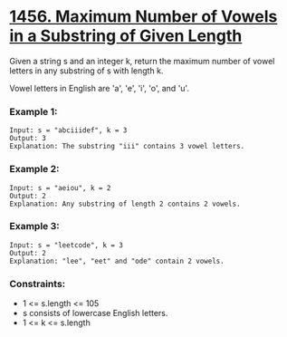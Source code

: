 # [1456. Maximum Number of Vowels in a Substring of Given Length][question-link]

Given a string s and an integer k, return the maximum number of vowel letters in any substring of s with length k.

Vowel letters in English are 'a', 'e', 'i', 'o', and 'u'.

### Example 1:
```text
Input: s = "abciiidef", k = 3
Output: 3
Explanation: The substring "iii" contains 3 vowel letters.
```

### Example 2:
```text
Input: s = "aeiou", k = 2
Output: 2
Explanation: Any substring of length 2 contains 2 vowels.
```

### Example 3:
```text
Input: s = "leetcode", k = 3
Output: 2
Explanation: "lee", "eet" and "ode" contain 2 vowels.
```

### Constraints:

* 1 <= s.length <= 105
* s consists of lowercase English letters.
* 1 <= k <= s.length

[question-link]: https://leetcode.com/problems/maximum-number-of-vowels-in-a-substring-of-given-length/?envType=study-plan-v2&envId=leetcode-75